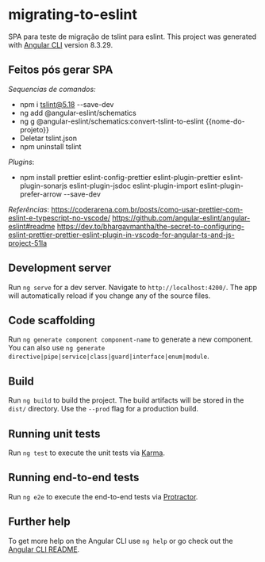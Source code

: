 # migrating-to-eslint

SPA para teste de migração de tslint para eslint.
This project was generated with [Angular CLI](https://github.com/angular/angular-cli) version 8.3.29.

## Feitos pós gerar SPA

*Sequencias de comandos:*
- npm i tslint@5.18 --save-dev
- ng add @angular-eslint/schematics
- ng g @angular-eslint/schematics:convert-tslint-to-eslint {{nome-do-projeto}}
- Deletar tslint.json
- npm uninstall tslint

*Plugins*:
- npm install prettier eslint-config-prettier eslint-plugin-prettier eslint-plugin-sonarjs eslint-plugin-jsdoc eslint-plugin-import eslint-plugin-prefer-arrow --save-dev

*Referências*:
https://coderarena.com.br/posts/como-usar-prettier-com-eslint-e-typescript-no-vscode/
https://github.com/angular-eslint/angular-eslint#readme
https://dev.to/bhargavmantha/the-secret-to-configuring-eslint-prettier-prettier-eslint-plugin-in-vscode-for-angular-ts-and-js-project-51la

## Development server

Run `ng serve` for a dev server. Navigate to `http://localhost:4200/`. The app will automatically reload if you change any of the source files.

## Code scaffolding

Run `ng generate component component-name` to generate a new component. You can also use `ng generate directive|pipe|service|class|guard|interface|enum|module`.

## Build

Run `ng build` to build the project. The build artifacts will be stored in the `dist/` directory. Use the `--prod` flag for a production build.

## Running unit tests

Run `ng test` to execute the unit tests via [Karma](https://karma-runner.github.io).

## Running end-to-end tests

Run `ng e2e` to execute the end-to-end tests via [Protractor](http://www.protractortest.org/).

## Further help

To get more help on the Angular CLI use `ng help` or go check out the [Angular CLI README](https://github.com/angular/angular-cli/blob/master/README.md).
